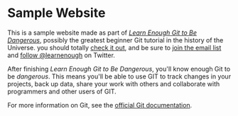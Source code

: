 # Sample Website

This is a sample website made as part of [*Learn Enough Git to Be Dangerous*](http://learnenough.com/git-tutorial), possibly the greatest beginner Git tutorial in the history of the Universe. you should totally [check it out](http://learnenough.com/git-tutorial), and be sure to [join the email list](http://learnenough.com/#email_list) and [follow @learnenough](http://twitter.com/learnenough) on Twitter.

After finishing *Learn Enough Git to Be Dangerous*, you'll know enough Git to be *dangerous*. This means you'll be able to use GIT to track changes in your projects, back up data, share your work with others and collaborate with programmers and other users of GIT.

For more information on Git, see the [official Git documentation](https://git-scm.com).

